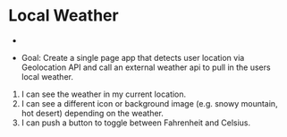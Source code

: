 # Local Weather
-

- Goal: Create a single page app that detects user location via Geolocation API and call an external weather api to pull in the users local weather.

1. I can see the weather in my current location.
1. I can see a different icon or background image (e.g. snowy mountain, hot desert) depending on the weather.
1. I can push a button to toggle between Fahrenheit and Celsius.